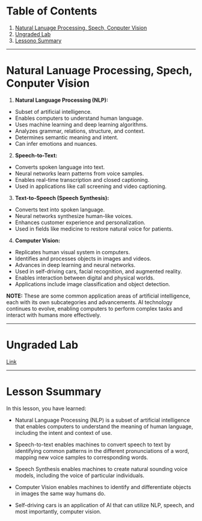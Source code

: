 # Table of Contents

1. [Natural Lanuage Processing, Spech, Conputer Vision](#natural-lanuage-processing-spech-conputer-vision)
2. [Ungraded Lab](#ungraded-lab)
3. [Lessono Summary](#lesson-ssummary)

<hr/>

# Natural Lanuage Processing, Spech, Conputer Vision

1. **Natural Language Processing (NLP):**

- Subset of artificial intelligence.
- Enables computers to understand human language.
- Uses machine learning and deep learning algorithms.
- Analyzes grammar, relations, structure, and context.
- Determines semantic meaning and intent.
- Can infer emotions and nuances.

2. **Speech-to-Text:**

- Converts spoken language into text.
- Neural networks learn patterns from voice samples.
- Enables real-time transcription and closed captioning.
- Used in applications like call screening and video captioning.

3. **Text-to-Speech (Speech Synthesis):**

- Converts text into spoken language.
- Neural networks synthesize human-like voices.
- Enhances customer experience and personalization.
- Used in fields like medicine to restore natural voice for patients.

4. **Computer Vision:**

- Replicates human visual system in computers.
- Identifies and processes objects in images and videos.
- Advances in deep learning and neural networks.
- Used in self-driving cars, facial recognition, and augmented reality.
- Enables interaction between digital and physical worlds.
- Applications include image classification and object detection.

**NOTE:** These are some common application areas of artificial intelligence, each with its own subcategories and advancements. AI technology continues to evolve, enabling computers to perform complex tasks and interact with humans more effectively.

<hr/>

# Ungraded Lab

[Link](https://author-ide.skills.network/render?token=eyJhbGciOiJIUzI1NiIsInR5cCI6IkpXVCJ9.eyJtZF9pbnN0cnVjdGlvbnNfdXJsIjoiaHR0cHM6Ly9jZi1jb3Vyc2VzLWRhdGEuczMudXMuY2xvdWQtb2JqZWN0LXN0b3JhZ2UuYXBwZG9tYWluLmNsb3VkL0lCTURldmVsb3BlclNraWxsc05ldHdvcmstQUkwMTAxRU4tU2tpbGxzTmV0d29yay9sYWJzL01vZHVsZTIvQ29tcHV0ZXIlMjBWaXNpb24ubWQiLCJ0b29sX3R5cGUiOiJpbnN0cnVjdGlvbmFsLWxhYiIsImFkbWluIjpmYWxzZSwiaWF0IjoxNjcxMTg4MTI2fQ.X_JD8tO9hBtjmGbLTxQ5i1fEM9HIzIZGqIDmlQgdu-Q)

<hr/>

# Lesson Ssummary

In this lesson, you have learned:
- Natural Language Processing (NLP) is a subset of artificial intelligence that enables computers to understand the meaning of human language, including the intent and context of use. 

- Speech-to-text enables machines to convert speech to text by identifying common patterns in the different pronunciations of a word, mapping new voice samples to corresponding words.

- Speech Synthesis enables machines to create natural sounding voice models, including the voice of particular individuals.

- Computer Vision enables machines to identify and differentiate objects in images the same way humans do.

- Self-driving cars is an application of AI that can utilize NLP, speech, and most importantly, computer vision.